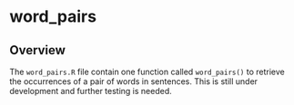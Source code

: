 # word_pairs
## Overview
The `word_pairs.R` file contain one function called `word_pairs()` to retrieve the occurrences of a pair of words in sentences. This is still under development and further testing is needed.
